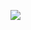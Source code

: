 ![](https://sites.usp.br/siriusbiotecnologiajr/wp-content/uploads/sites/1020/2023/02/analise-microbiologica-post-2-1.jpg)